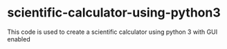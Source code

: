 # scientific-calculator-using-python3
This code is used to create a scientific calculator using python 3 with GUI enabled 
